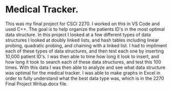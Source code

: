 # Medical Tracker.
This was my final project for CSCI 2270. I worked on this in VS Code and used C++. The goal is to help organize the patients ID's in the most optimal data structure. In this project I looked at a few different types of data structures I looked at doubly linked lists, and hash tables including linear probing, quadratic probing, and chaining with a linked list. I had to impliment each of these types of data structures, and then test each one by inserting 10,000 patient ID's. I was then able to time how long it look to insert, and how long it took to search each of these data structures, and test this 100 times. With this data I was then able to analyze and see what data structure was optimal for the medical tracker. I was able to make graphs in Excel in order to fully understand what the best data type was, which is in the 2270  Final Project Writup.docx file.
